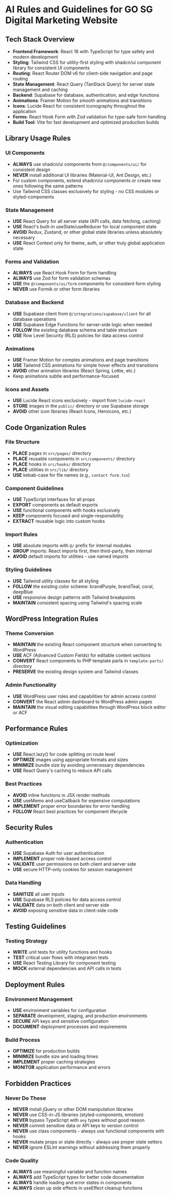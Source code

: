 # AI Rules and Guidelines for GO SG Digital Marketing Website

## Tech Stack Overview

- **Frontend Framework**: React 18 with TypeScript for type safety and modern development
- **Styling**: Tailwind CSS for utility-first styling with shadcn/ui component library for consistent UI components
- **Routing**: React Router DOM v6 for client-side navigation and page routing
- **State Management**: React Query (TanStack Query) for server state management and caching
- **Backend**: Supabase for database, authentication, and edge functions
- **Animations**: Framer Motion for smooth animations and transitions
- **Icons**: Lucide React for consistent iconography throughout the application
- **Forms**: React Hook Form with Zod validation for type-safe form handling
- **Build Tool**: Vite for fast development and optimized production builds

## Library Usage Rules

### UI Components
- **ALWAYS** use shadcn/ui components from `@/components/ui/` for consistent design
- **NEVER** install additional UI libraries (Material-UI, Ant Design, etc.)
- For custom components, extend shadcn/ui components or create new ones following the same patterns
- Use Tailwind CSS classes exclusively for styling - no CSS modules or styled-components

### State Management
- **USE** React Query for all server state (API calls, data fetching, caching)
- **USE** React's built-in useState/useReducer for local component state
- **AVOID** Redux, Zustand, or other global state libraries unless absolutely necessary
- **USE** React Context only for theme, auth, or other truly global application state

### Forms and Validation
- **ALWAYS** use React Hook Form for form handling
- **ALWAYS** use Zod for form validation schemas
- **USE** the `@/components/ui/form` components for consistent form styling
- **NEVER** use Formik or other form libraries

### Database and Backend
- **USE** Supabase client from `@/integrations/supabase/client` for all database operations
- **USE** Supabase Edge Functions for server-side logic when needed
- **FOLLOW** the existing database schema and table structure
- **USE** Row Level Security (RLS) policies for data access control

### Animations
- **USE** Framer Motion for complex animations and page transitions
- **USE** Tailwind CSS animations for simple hover effects and transitions
- **AVOID** other animation libraries (React Spring, Lottie, etc.)
- Keep animations subtle and performance-focused

### Icons and Assets
- **USE** Lucide React icons exclusively - import from `lucide-react`
- **STORE** images in the `public/` directory or use Supabase storage
- **AVOID** other icon libraries (React Icons, Heroicons, etc.)

## Code Organization Rules

### File Structure
- **PLACE** pages in `src/pages/` directory
- **PLACE** reusable components in `src/components/` directory
- **PLACE** hooks in `src/hooks/` directory
- **PLACE** utilities in `src/lib/` directory
- **USE** kebab-case for file names (e.g., `contact-form.tsx`)

### Component Guidelines
- **USE** TypeScript interfaces for all props
- **EXPORT** components as default exports
- **USE** functional components with hooks exclusively
- **KEEP** components focused and single-responsibility
- **EXTRACT** reusable logic into custom hooks

### Import Rules
- **USE** absolute imports with `@/` prefix for internal modules
- **GROUP** imports: React imports first, then third-party, then internal
- **AVOID** default imports for utilities - use named imports

### Styling Guidelines
- **USE** Tailwind utility classes for all styling
- **FOLLOW** the existing color scheme: brandPurple, brandTeal, coral, deepBlue
- **USE** responsive design patterns with Tailwind breakpoints
- **MAINTAIN** consistent spacing using Tailwind's spacing scale

## WordPress Integration Rules

### Theme Conversion
- **MAINTAIN** the existing React component structure when converting to WordPress
- **USE** ACF (Advanced Custom Fields) for editable content sections
- **CONVERT** React components to PHP template parts in `template-parts/` directory
- **PRESERVE** the existing design system and Tailwind classes

### Admin Functionality
- **USE** WordPress user roles and capabilities for admin access control
- **CONVERT** the React admin dashboard to WordPress admin pages
- **MAINTAIN** the visual editing capabilities through WordPress block editor or ACF

## Performance Rules

### Optimization
- **USE** React.lazy() for code splitting on route level
- **OPTIMIZE** images using appropriate formats and sizes
- **MINIMIZE** bundle size by avoiding unnecessary dependencies
- **USE** React Query's caching to reduce API calls

### Best Practices
- **AVOID** inline functions in JSX render methods
- **USE** useMemo and useCallback for expensive computations
- **IMPLEMENT** proper error boundaries for error handling
- **FOLLOW** React best practices for component lifecycle

## Security Rules

### Authentication
- **USE** Supabase Auth for user authentication
- **IMPLEMENT** proper role-based access control
- **VALIDATE** user permissions on both client and server side
- **USE** secure HTTP-only cookies for session management

### Data Handling
- **SANITIZE** all user inputs
- **USE** Supabase RLS policies for data access control
- **VALIDATE** data on both client and server side
- **AVOID** exposing sensitive data in client-side code

## Testing Guidelines

### Testing Strategy
- **WRITE** unit tests for utility functions and hooks
- **TEST** critical user flows with integration tests
- **USE** React Testing Library for component testing
- **MOCK** external dependencies and API calls in tests

## Deployment Rules

### Environment Management
- **USE** environment variables for configuration
- **SEPARATE** development, staging, and production environments
- **SECURE** API keys and sensitive configuration
- **DOCUMENT** deployment processes and requirements

### Build Process
- **OPTIMIZE** for production builds
- **MINIMIZE** bundle size and loading times
- **IMPLEMENT** proper caching strategies
- **MONITOR** application performance and errors

## Forbidden Practices

### Never Do These
- **NEVER** install jQuery or other DOM manipulation libraries
- **NEVER** use CSS-in-JS libraries (styled-components, emotion)
- **NEVER** bypass TypeScript with `any` types without good reason
- **NEVER** commit sensitive data or API keys to version control
- **NEVER** use class components - always use functional components with hooks
- **NEVER** mutate props or state directly - always use proper state setters
- **NEVER** ignore ESLint warnings without addressing them properly

### Code Quality
- **ALWAYS** use meaningful variable and function names
- **ALWAYS** add TypeScript types for better code documentation
- **ALWAYS** handle loading and error states in components
- **ALWAYS** clean up side effects in useEffect cleanup functions